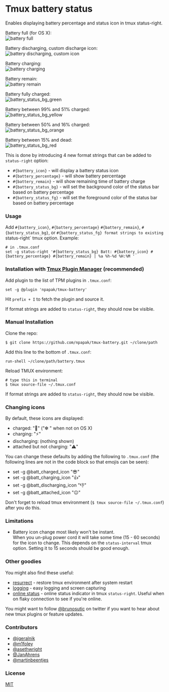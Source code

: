 # Tmux battery status

Enables displaying battery percentage and status icon in tmux status-right.

Battery full (for OS X):<br/>
![battery full](/screenshots/battery_full.png)

Battery discharging, custom discharge icon:<br/>
![battery discharging, custom icon](/screenshots/battery_discharging.png)

Battery charging:<br/>
![battery charging](/screenshots/battery_charging.png)

Battery remain:<br/>
![battery remain](/screenshots/battery_remain.png)

Battery fully charged:<br/>
![battery_status_bg_green](/screenshots/battery_status_bg_green.png)

Battery between 99% and 51% charged:<br/>
![battery_status_bg_yellow](/screenshots/battery_status_bg_yellow.png)

Battery between 50% and 16% charged:<br/>
![battery_status_bg_orange](/screenshots/battery_status_bg_orange.png)

Battery between 15% and dead:<br/>
![battery_status_bg_red](/screenshots/battery_status_bg_red.png)

This is done by introducing 4 new format strings that can be added to
`status-right` option:
- `#{battery_icon}` - will display a battery status icon
- `#{battery_percentage}` - will show battery percentage
- `#{battery_remain}` - will show remaining time of battery charge
- `#{battery_status_bg}` - will set the background color of the status bar based on battery percentage
- `#{battery_status_fg}` - will set the foreground color of the status bar based on battery percentage

### Usage

Add `#{battery_icon}`, `#{battery_percentage}` `#{battery_remain}`,
`#{battery_status_bg}`, or `#{battery_status_fg} format strings to existing `status-right` tmux option.
Example:

    # in .tmux.conf
    set -g status-right '#{battery_status_bg} Batt: #{battery_icon} #{battery_percentage} #{battery_remain} | %a %h-%d %H:%M '

### Installation with [Tmux Plugin Manager](https://github.com/tmux-plugins/tpm) (recommended)

Add plugin to the list of TPM plugins in `.tmux.conf`:

    set -g @plugin 'npapak/tmux-battery'

Hit `prefix + I` to fetch the plugin and source it.

If format strings are added to `status-right`, they should now be visible.

### Manual Installation

Clone the repo:

    $ git clone https://github.com/npapak/tmux-battery.git ~/clone/path

Add this line to the bottom of `.tmux.conf`:

    run-shell ~/clone/path/battery.tmux

Reload TMUX environment:

    # type this in terminal
    $ tmux source-file ~/.tmux.conf

If format strings are added to `status-right`, they should now be visible.

### Changing icons

By default, these icons are displayed:

 - charged: ":battery:" ("❇ " when not on OS X)
 - charging: ":zap:"
 - discharging: (nothing shown)
 - attached but not charging: ":warning:"

You can change these defaults by adding the following to `.tmux.conf` (the
following lines are not in the code block so that emojis can be seen):

 - set -g @batt_charged_icon ":sunglasses:"
 - set -g @batt_charging_icon ":+1:"
 - set -g @batt_discharging_icon ":thumbsdown:"
 - set -g @batt_attached_icon ":neutral_face:"

Don't forget to reload tmux environment (`$ tmux source-file ~/.tmux.conf`)
after you do this.

### Limitations

- Battery icon change most likely won't be instant.<br/>
  When you un-plug power cord it will take some time (15 - 60 seconds) for the
  icon to change. This depends on the `status-interval` tmux option. Setting it
  to 15 seconds should be good enough.

### Other goodies

You might also find these useful:

- [resurrect](https://github.com/tmux-plugins/tmux-resurrect) - restore tmux
  environment after system restart
- [logging](https://github.com/tmux-plugins/tmux-logging) - easy logging and
  screen capturing
- [online status](https://github.com/tmux-plugins/tmux-online-status) - online status
  indicator in tmux `status-right`. Useful when on flaky connection to see if
  you're online.

You might want to follow [@brunosutic](https://twitter.com/brunosutic) on
twitter if you want to hear about new tmux plugins or feature updates.

### Contributors

- [@jgeralnik](https://github.com/jgeralnik)
- [@m1foley](https://github.com/m1foley)
- [@asethwright](https://github.com/asethwright)
- [@JanAhrens](https://github.com/JanAhrens)
- [@martinbeentjes](https://github.com/martinbeentjes)

### License

[MIT](LICENSE.md)
